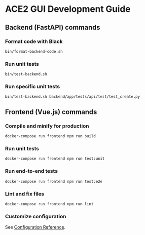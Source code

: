 # ACE2 GUI Development Guide
## Backend (FastAPI) commands
### Format code with Black
```
bin/format-backend-code.sh
```

### Run unit tests
```
bin/test-backend.sh
```

### Run specific unit tests
```
bin/test-backend.sh backend/app/tests/api/test/test_create.py
```

## Frontend (Vue.js) commands
### Compile and minify for production
```
docker-compose run frontend npm run build
```

### Run unit tests
```
docker-compose run frontend npm run test:unit
```

### Run end-to-end tests
```
docker-compose run frontend npm run test:e2e
```

### Lint and fix files
```
docker-compose run frontend npm run lint
```

### Customize configuration
See [Configuration Reference](https://cli.vuejs.org/config/).